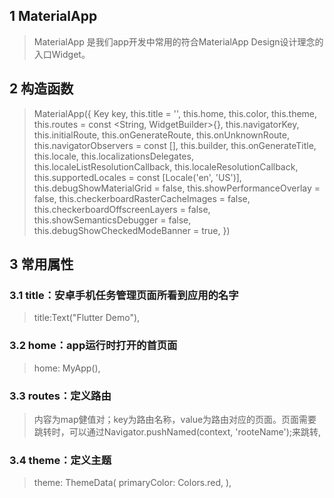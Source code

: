 ## **1 MaterialApp**
> MaterialApp 是我们app开发中常用的符合MaterialApp Design设计理念的入口Widget。 

## **2 构造函数** 
> MaterialApp({
>   Key key,
>   this.title = '', 
>   this.home,
>   this.color, 
>   this.theme, 
>   this.routes = const <String, WidgetBuilder>{}, 
>   this.navigatorKey, 
>   this.initialRoute, 
>   this.onGenerateRoute, 
>   this.onUnknownRoute, 
>   this.navigatorObservers = const <NavigatorObserver>[], 
>   this.builder, 
>   this.onGenerateTitle, 
>   this.locale, 
>   this.localizationsDelegates, 
>   this.localeListResolutionCallback, 
>   this.localeResolutionCallback, 
>   this.supportedLocales = const <Locale>[Locale('en', 'US')], 
>   this.debugShowMaterialGrid = false, 
>   this.showPerformanceOverlay = false, 
>   this.checkerboardRasterCacheImages = false, 
>   this.checkerboardOffscreenLayers = false, 
>   this.showSemanticsDebugger = false,
>   this.debugShowCheckedModeBanner = true, 
> }) 

## **3 常用属性** 
### **3.1 title：安卓手机任务管理页面所看到应用的名字**
> title:Text("Flutter Demo"),

### **3.2 home：app运行时打开的首页面**
> home: MyApp(),

### **3.3 routes：定义路由**
> 内容为map健值对；key为路由名称，value为路由对应的页面。页面需要跳转时，可以通过Navigator.pushNamed(context, 'rooteName');来跳转,

### **3.4 theme：定义主题**
> theme: ThemeData(
>     primaryColor: Colors.red,
> ),
